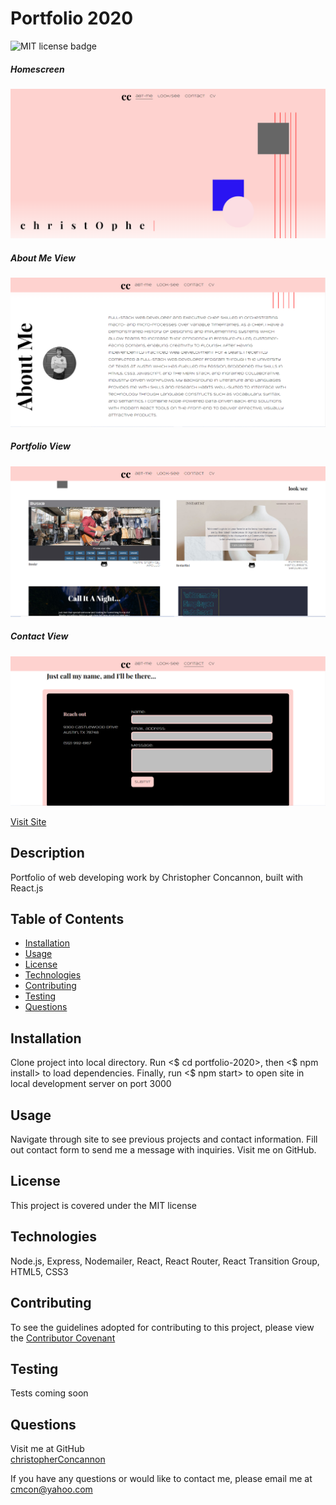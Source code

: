 # Portfolio 2020

![MIT license badge](https://img.shields.io/badge/license-MIT-green)

##### Homescreen
![Homescreen Screenshot](./assets/images/screenshot.png)
##### About Me View
![About Me Screenshot](./assets/images/screenshot1.png)
##### Portfolio View
![Portfolio View Screenshot](./assets/images/screenshot2.png)
##### Contact View
![Contact View Screenshot](./assets/images/screenshot3.png)


[Visit Site](https://christopher-concannon.herokuapp.com/)



## Description

Portfolio of web developing work by Christopher Concannon, built with React.js

## Table of Contents
  * [Installation](#installation)
  * [Usage](#usage)
  * [License](#license)
  * [Technologies](#technologies)
  * [Contributing](#contributing)
  * [Testing](#testing)
  * [Questions](#questions)
  
## Installation
Clone project into local directory.  Run <$ cd portfolio-2020>, then <$ npm install> to load dependencies.  Finally, run <$ npm start> to open site in local development server on port 3000

## Usage
Navigate through site to see previous projects and contact information.  Fill out contact form to send me a message with inquiries.  Visit me on GitHub.

## License 
This project is covered under the MIT license

## Technologies 
Node.js, Express, Nodemailer, React, React Router, React Transition Group, HTML5, CSS3

## Contributing
To see the guidelines adopted for contributing to this project, please view the [Contributor Covenant](https://www.contributor-covenant.org/version/2/0/code_of_conduct/code_of_conduct.txt)

## Testing
Tests coming soon

## Questions
Visit me at GitHub  
[christopherConcannon](https://github.com/christopherConcannon)
  
If you have any questions or would like to contact me, please email me at  
[cmcon@yahoo.com](mailto:cmcon@yahoo.com)
